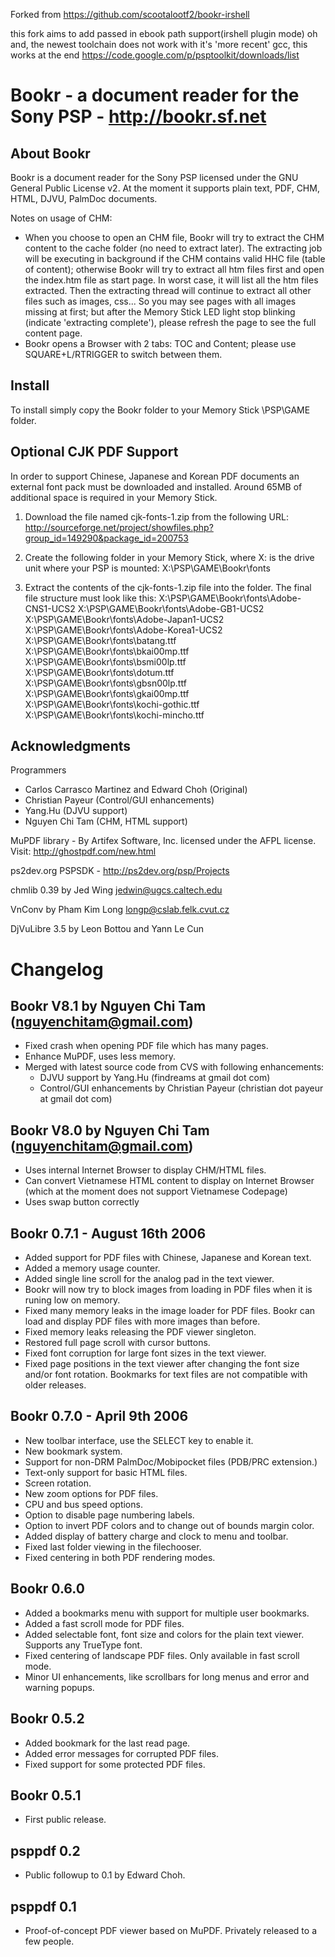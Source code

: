 Forked from https://github.com/scootalootf2/bookr-irshell

this fork aims to add passed in ebook path support(irshell plugin mode)
oh and, the newest toolchain does not work with it's 'more recent' gcc, this works at the end
https://code.google.com/p/psptoolkit/downloads/list

# Bookr - a document reader for the Sony PSP - http://bookr.sf.net

## About Bookr

Bookr is a document reader for the Sony PSP licensed under the GNU General
Public License v2. At the moment it supports plain text, PDF, CHM, HTML, 
DJVU, PalmDoc documents.

Notes on usage of CHM:
- When you choose to open an CHM file, Bookr will try to extract the CHM content
to the cache folder (no need to extract later). The extracting job will be executing
in background if the CHM contains valid HHC file (table of content); otherwise
Bookr will try to extract all htm files first and open the index.htm file as
start page. In worst case, it will list all the htm files extracted. Then the
extracting thread will continue to extract all other files such as images, css...
So you may see pages with all images missing at first; but after the Memory Stick
LED light stop blinking (indicate 'extracting complete'), please refresh the page
to see the full content page.
- Bookr opens a Browser with 2 tabs: TOC and Content; please use SQUARE+L/RTRIGGER
to switch between them.

## Install
To install simply copy the Bookr folder to your Memory Stick \PSP\GAME folder. 

## Optional CJK PDF Support

In order to support Chinese, Japanese and Korean PDF documents an external font
pack must be downloaded and installed. Around 65MB of additional space is
required in your Memory Stick.

1) Download the file named cjk-fonts-1.zip from the following URL:
http://sourceforge.net/project/showfiles.php?group_id=149290&package_id=200753

2) Create the following folder in your Memory Stick, where X: is the drive unit
where your PSP is mounted:
X:\PSP\GAME\Bookr\fonts

3) Extract the contents of the cjk-fonts-1.zip file into the folder. The final
file structure must look like this:
X:\PSP\GAME\Bookr\fonts\Adobe-CNS1-UCS2
X:\PSP\GAME\Bookr\fonts\Adobe-GB1-UCS2
X:\PSP\GAME\Bookr\fonts\Adobe-Japan1-UCS2
X:\PSP\GAME\Bookr\fonts\Adobe-Korea1-UCS2
X:\PSP\GAME\Bookr\fonts\batang.ttf
X:\PSP\GAME\Bookr\fonts\bkai00mp.ttf
X:\PSP\GAME\Bookr\fonts\bsmi00lp.ttf
X:\PSP\GAME\Bookr\fonts\dotum.ttf
X:\PSP\GAME\Bookr\fonts\gbsn00lp.ttf
X:\PSP\GAME\Bookr\fonts\gkai00mp.ttf
X:\PSP\GAME\Bookr\fonts\kochi-gothic.ttf
X:\PSP\GAME\Bookr\fonts\kochi-mincho.ttf 

## Acknowledgments

Programmers 
  - Carlos Carrasco Martinez and Edward Choh (Original)
  - Christian Payeur (Control/GUI enhancements)
  - Yang.Hu (DJVU support)
  - Nguyen Chi Tam (CHM, HTML support)

MuPDF library - By Artifex Software, Inc. licensed under the AFPL license.
Visit: http://ghostpdf.com/new.html

ps2dev.org PSPSDK - http://ps2dev.org/psp/Projects 

chmlib 0.39 by Jed Wing <jedwin@ugcs.caltech.edu>

VnConv by Pham Kim Long <longp@cslab.felk.cvut.cz>

DjVuLibre 3.5 by Leon Bottou and Yann Le Cun

# Changelog

## Bookr V8.1 by Nguyen Chi Tam (nguyenchitam@gmail.com)
- Fixed crash when opening PDF file which has many pages.
- Enhance MuPDF, uses less memory.
- Merged with latest source code from CVS with following enhancements:
   + DJVU support by Yang.Hu (findreams at gmail dot com)
   + Control/GUI enhancements by Christian Payeur (christian dot payeur at gmail dot com)

## Bookr V8.0 by Nguyen Chi Tam (nguyenchitam@gmail.com)
- Uses internal Internet Browser to display CHM/HTML files.
- Can convert Vietnamese HTML content to display on Internet Browser (which
at the moment does not support Vietnamese Codepage)
- Uses swap button correctly
 
## Bookr 0.7.1 - August 16th 2006
- Added support for PDF files with Chinese, Japanese and Korean text.
- Added a memory usage counter.
- Added single line scroll for the analog pad in the text viewer.
- Bookr will now try to block images from loading in PDF files when it is
runing low on memory.
- Fixed many memory leaks in the image loader for PDF files. Bookr can load
and display PDF files with more images than before.
- Fixed memory leaks releasing the PDF viewer singleton.
- Restored full page scroll with cursor buttons.
- Fixed font corruption for large font sizes in the text viewer.
- Fixed page positions in the text viewer after changing the font size and/or
font rotation. Bookmarks for text files are not compatible with older
releases.

## Bookr 0.7.0 - April 9th 2006
- New toolbar interface, use the SELECT key to enable it.
- New bookmark system.
- Support for non-DRM PalmDoc/Mobipocket files (PDB/PRC extension.)
- Text-only support for basic HTML files.
- Screen rotation.
- New zoom options for PDF files.
- CPU and bus speed options.
- Option to disable page numbering labels.
- Option to invert PDF colors and to change out of bounds margin color.
- Added display of battery charge and clock to menu and toolbar.
- Fixed last folder viewing in the filechooser.
- Fixed centering in both PDF rendering modes.

## Bookr 0.6.0
- Added a bookmarks menu with support for multiple user bookmarks.
- Added a fast scroll mode for PDF files.
- Added selectable font, font size and colors for the plain text viewer.
Supports any TrueType font.
- Fixed centering of landscape PDF files. Only available in fast scroll mode.
- Minor UI enhancements, like scrollbars for long menus and error and warning
popups.

## Bookr 0.5.2
- Added bookmark for the last read page.
- Added error messages for corrupted PDF files.
- Fixed support for some protected PDF files.

## Bookr 0.5.1
- First public release.

## psppdf 0.2
- Public followup to 0.1 by Edward Choh.

## psppdf 0.1
- Proof-of-concept PDF viewer based on MuPDF. Privately released to a few
people. 
